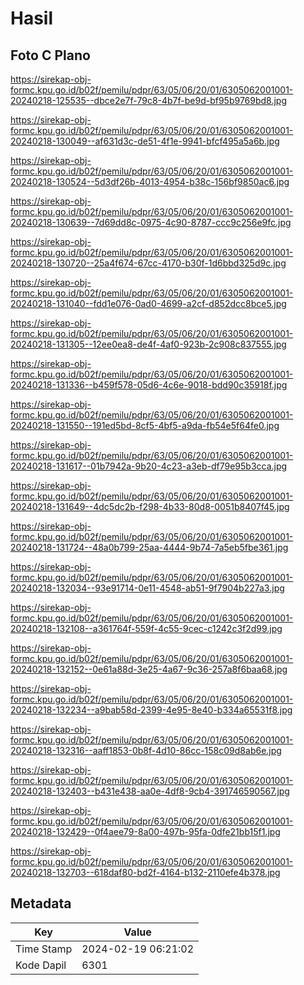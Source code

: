 # Hasil

## Foto C Plano

https://sirekap-obj-formc.kpu.go.id/b02f/pemilu/pdpr/63/05/06/20/01/6305062001001-20240218-125535--dbce2e7f-79c8-4b7f-be9d-bf95b9769bd8.jpg

https://sirekap-obj-formc.kpu.go.id/b02f/pemilu/pdpr/63/05/06/20/01/6305062001001-20240218-130049--af631d3c-de51-4f1e-9941-bfcf495a5a6b.jpg

https://sirekap-obj-formc.kpu.go.id/b02f/pemilu/pdpr/63/05/06/20/01/6305062001001-20240218-130524--5d3df26b-4013-4954-b38c-156bf9850ac6.jpg

https://sirekap-obj-formc.kpu.go.id/b02f/pemilu/pdpr/63/05/06/20/01/6305062001001-20240218-130639--7d69dd8c-0975-4c90-8787-ccc9c256e9fc.jpg

https://sirekap-obj-formc.kpu.go.id/b02f/pemilu/pdpr/63/05/06/20/01/6305062001001-20240218-130720--25a4f674-67cc-4170-b30f-1d6bbd325d9c.jpg

https://sirekap-obj-formc.kpu.go.id/b02f/pemilu/pdpr/63/05/06/20/01/6305062001001-20240218-131040--fdd1e076-0ad0-4699-a2cf-d852dcc8bce5.jpg

https://sirekap-obj-formc.kpu.go.id/b02f/pemilu/pdpr/63/05/06/20/01/6305062001001-20240218-131305--12ee0ea8-de4f-4af0-923b-2c908c837555.jpg

https://sirekap-obj-formc.kpu.go.id/b02f/pemilu/pdpr/63/05/06/20/01/6305062001001-20240218-131336--b459f578-05d6-4c6e-9018-bdd90c35918f.jpg

https://sirekap-obj-formc.kpu.go.id/b02f/pemilu/pdpr/63/05/06/20/01/6305062001001-20240218-131550--191ed5bd-8cf5-4bf5-a9da-fb54e5f64fe0.jpg

https://sirekap-obj-formc.kpu.go.id/b02f/pemilu/pdpr/63/05/06/20/01/6305062001001-20240218-131617--01b7942a-9b20-4c23-a3eb-df79e95b3cca.jpg

https://sirekap-obj-formc.kpu.go.id/b02f/pemilu/pdpr/63/05/06/20/01/6305062001001-20240218-131649--4dc5dc2b-f298-4b33-80d8-0051b8407f45.jpg

https://sirekap-obj-formc.kpu.go.id/b02f/pemilu/pdpr/63/05/06/20/01/6305062001001-20240218-131724--48a0b799-25aa-4444-9b74-7a5eb5fbe361.jpg

https://sirekap-obj-formc.kpu.go.id/b02f/pemilu/pdpr/63/05/06/20/01/6305062001001-20240218-132034--93e91714-0e11-4548-ab51-9f7904b227a3.jpg

https://sirekap-obj-formc.kpu.go.id/b02f/pemilu/pdpr/63/05/06/20/01/6305062001001-20240218-132108--a361764f-559f-4c55-9cec-c1242c3f2d99.jpg

https://sirekap-obj-formc.kpu.go.id/b02f/pemilu/pdpr/63/05/06/20/01/6305062001001-20240218-132152--0e61a88d-3e25-4a67-9c36-257a8f6baa68.jpg

https://sirekap-obj-formc.kpu.go.id/b02f/pemilu/pdpr/63/05/06/20/01/6305062001001-20240218-132234--a9bab58d-2399-4e95-8e40-b334a65531f8.jpg

https://sirekap-obj-formc.kpu.go.id/b02f/pemilu/pdpr/63/05/06/20/01/6305062001001-20240218-132316--aaff1853-0b8f-4d10-86cc-158c09d8ab6e.jpg

https://sirekap-obj-formc.kpu.go.id/b02f/pemilu/pdpr/63/05/06/20/01/6305062001001-20240218-132403--b431e438-aa0e-4df8-9cb4-391746590567.jpg

https://sirekap-obj-formc.kpu.go.id/b02f/pemilu/pdpr/63/05/06/20/01/6305062001001-20240218-132429--0f4aee79-8a00-497b-95fa-0dfe21bb15f1.jpg

https://sirekap-obj-formc.kpu.go.id/b02f/pemilu/pdpr/63/05/06/20/01/6305062001001-20240218-132703--618daf80-bd2f-4164-b132-2110efe4b378.jpg


## Metadata

| Key        | Value               |
| ---------- | ------------------- |
| Time Stamp | 2024-02-19 06:21:02 |
| Kode Dapil | 6301                |



